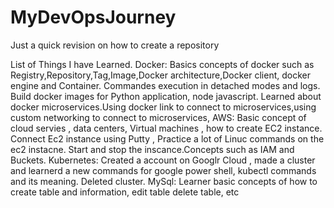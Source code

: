 # MyDevOpsJourney
Just a quick revision on how to create a repository

List of Things I have Learned.
Docker: Basics concepts of docker such as Registry,Repository,Tag,Image,Docker architecture,Docker client, docker engine and Container. Commandes execution in detached modes and logs. Build docker images for Python application, node javascript. Learned about docker microservices.Using docker link to connect to microservices,using custom networking to connect to microservices,
AWS: Basic concept of cloud servies , data centers, Virtual machines , how to create EC2 instance. Connect Ec2 instance using Putty , Practice a lot of Linuc commands on the ec2 instacne. Start and stop the inscance.Concepts such as IAM and Buckets.
Kubernetes: Created a account on Googlr Cloud , made a cluster and learnerd a new commands for google power shell, kubectl commands and its meaning. Deleted cluster.
MySql: Learner basic concepts of how to create table and information, edit table delete table, etc
